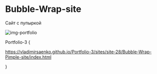 # Bubble-Wrap-site

Сайт с пупыркой

![img-portfolio](https://user-images.githubusercontent.com/56477695/124386878-16054e00-dce5-11eb-89ae-ed76d007a47b.png)

Portfolio-3 {

https://vladimirsaenko.github.io/Portfolio-3/sites/site-28/Bubble-Wrap-Pimple-site/index.html

}
